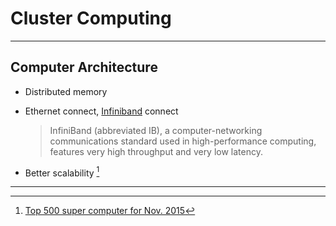 # Cluster Computing

---

## Computer Architecture

- Distributed memory
- Ethernet connect, [Infiniband](https://en.wikipedia.org/wiki/InfiniBand) connect 

  > InfiniBand (abbreviated IB), a computer-networking communications standard used in high-performance computing, features very high throughput and very low latency.

- Better scalability [^top500_supercomputers]

---

[^top500_supercomputers]: [Top 500 super computer for Nov. 2015](http://www.top500.org/lists/2015/11/)